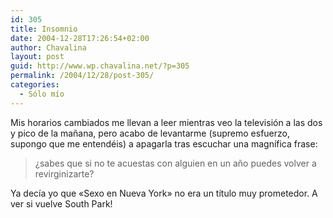 ```yaml
---
id: 305
title: Insomnio
date: 2004-12-28T17:26:54+02:00
author: Chavalina
layout: post
guid: http://www.wp.chavalina.net/?p=305
permalink: /2004/12/28/post-305/
categories:
  - Sólo mío
---
```

Mis horarios cambiados me llevan a leer mientras veo la televisi&oacute;n a las dos y pico de la ma&ntilde;ana, pero acabo de levantarme (supremo esfuerzo, supongo que me entendéis) a apagarla tras escuchar una magn&iacute;fica frase:

> &iquest;sabes que si no te acuestas con alguien en un a&ntilde;o puedes volver a revirginizarte?

Ya dec&iacute;a yo que «Sexo en Nueva York» no era un t&iacute;tulo muy prometedor. A ver si vuelve South Park!